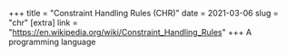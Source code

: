 +++
title = "Constraint Handling Rules (CHR)"
date = 2021-03-06
slug = "chr"
[extra]
link = "https://en.wikipedia.org/wiki/Constraint_Handling_Rules"
+++
A programming language

